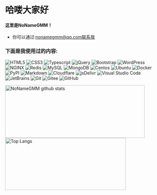 # 哈喽大家好
#### 这里是NoNameGMM！
- 你可以通过:nonamegmm@qq.com联系我 

### 下面是我使用过的内容:
![HTML5](https://img.shields.io/badge/-HTML5-000000?style=flat&logo=html5)
![CSS3](https://img.shields.io/badge/-CSS3-000000?style=flat&logo=CSS3)
![Typescript](https://img.shields.io/badge/-Typescript-000000?style=flat&logo=Typescript)
![jQuery](https://img.shields.io/badge/-jQuery-000000?style=flat&logo=jQuery)
![Bootstrap](https://img.shields.io/badge/-Bootstrap-000000?style=flat&logo=Bootstrap)
![WordPress](https://img.shields.io/badge/-WordPress-000000?style=flat&logo=WordPress)
![NGINX](https://img.shields.io/badge/-NGINX-000000?style=flat&logo=NGINX)
![Redis](https://img.shields.io/badge/-Redis-000000?style=flat&logo=Redis)
![MySQL](https://img.shields.io/badge/-MySQL-000000?style=flat&logo=MySQL)
![MongoDB](https://img.shields.io/badge/-MongoDB-000000?style=flat&logo=MongoDB)
![Centos](https://img.shields.io/badge/-Centos-000000?style=flat&logo=Centos)
![Ubuntu](https://img.shields.io/badge/-Ubuntu-000000?style=flat&logo=Ubuntu)
![Docker](https://img.shields.io/badge/-Docker-000000?style=flat&logo=Docker)
![PyPI](https://img.shields.io/badge/-PyPI-000000?style=flat&logo=PyPI)
![Markdown](https://img.shields.io/badge/-Markdown-000000?style=flat&logo=Markdown)
![Cloudflare](https://img.shields.io/badge/-Cloudflare-000000?style=flat&logo=Cloudflare)
![jsDelivr](https://img.shields.io/badge/-jsDelivr-000000?style=flat&logo=jsDelivr)
![Visual Studio Code](https://img.shields.io/badge/-VSCode-000000?style=flat&logo=visual-studio-code&logoColor=007ACC)
![JetBrains](https://img.shields.io/badge/-JetBrains-000000?style=flat&logo=JetBrains)
![Git](https://img.shields.io/badge/-Git-000000?style=flat&logo=git)
![Gitee](https://img.shields.io/badge/-Gitee-000000?style=flat&logo=gitee)
![GitHub](https://img.shields.io/badge/-GitHub-000000?style=flat&logo=github)

<a href="https://www.nonamegmm.tk">
  <img align="center" src="https://github-readme-stats.vercel.app/api?username=NoNameGMM&hide=prs&count_private=true&show_icons=true&theme=material-palenight" alt="NoNameGMM github stats" width="450px" height="170" /></a><a href="https://www.nonamegmm.tk">
  <img align="center" src="https://github-readme-stats.vercel.app/api/top-langs/?username=NoNameGMM&layout=compact&theme=material-palenight" alt="Top Langs" width="389px" height="168" /></a>

